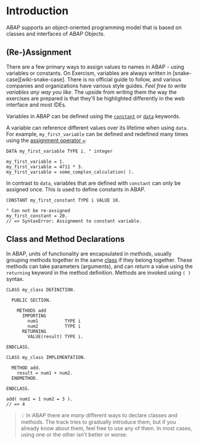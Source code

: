 # Introduction

ABAP supports an object-oriented programming model that is based on classes and interfaces of ABAP Objects.

## (Re-)Assignment

There are a few primary ways to assign values to names in ABAP - using variables or constants. On Exercism, variables are always written in [snake-case][wiki-snake-case]. There is no official guide to follow, and various companies and organizations have various style guides. _Feel free to write variables any way you like_. The upside from writing them the way the exercises are prepared is that they'll be highlighted differently in the web interface and most IDEs.

Variables in ABAP can be defined using the [`constant`][constant] or [`data`][data] keywords.

A variable can reference different values over its lifetime when using `data`. For example, `my_first_variable` can be defined and redefined many times using the [assignment operator `=`][assignment]:

```abap
DATA my_first_variable TYPE i. " integer

my_first_variable = 1.
my_first_variable = 4711 * 3.
my_first_variable = some_complex_calculation( ).
```

In contrast to `data`, variables that are defined with `constant` can only be assigned once. This is used to define constants in ABAP.

```abap
CONSTANT my_first_constant TYPE i VALUE 10.

" Can not be re-assigned
my_first_constant = 20.
// => SyntaxError: Assignment to constant variable.
```

## Class and Method Declarations

In ABAP, units of functionality are encapsulated in _methods_, usually grouping methods together in the same [class][classes] if they belong together. These methods can take parameters (arguments), and can _return_ a value using the `returning` keyword in the method definition. Methods are invoked using `( )` syntax.

```abap
CLASS my_class DEFINITION.

  PUBLIC SECTION.

    METHODS add
      IMPORTING
        num1          TYPE i
        num2          TYPE i
      RETURNING
        VALUE(result) TYPE i.

ENDCLASS.

CLASS my_class IMPLEMENTATION.

  METHOD add.
    result = num1 + num2.
  ENDMETHOD.

ENDCLASS.

add( num1 = 1 num2 = 3 ).
// => 4
```

> 💡 In ABAP there are _many_ different ways to declare classes and methods. The track tries to gradually introduce them, but if you already know about them, feel free to use any of them. In most cases, using one or the other isn't better or worse.

[constant]: https://help.sap.com/doc/abapdocu_latest_index_htm/latest/en-US/index.htm?file=abapconstants.htm
[data]: https://help.sap.com/doc/abapdocu_latest_index_htm/latest/en-US/index.htm?file=abapdata.htm
[assignment]: https://help.sap.com/doc/abapdocu_latest_index_htm/latest/en-US/index.htm?file=abenequals_operator.htm
[classes]: https://help.sap.com/doc/abapdocu_latest_index_htm/latest/en-US/index.htm?file=abapclass.htm
[methods]: https://help.sap.com/doc/abapdocu_latest_index_htm/latest/en-US/index.htm?file=abapmethods_functional.htm
